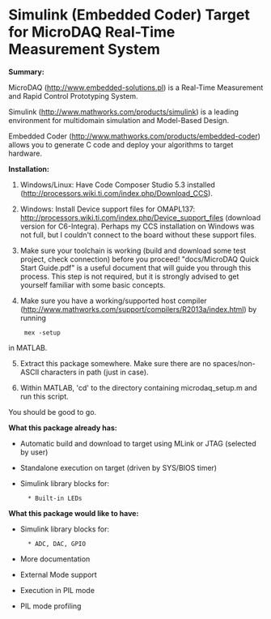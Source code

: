 Simulink (Embedded Coder) Target for MicroDAQ Real-Time Measurement System
=============

**Summary:**

MicroDAQ (http://www.embedded-solutions.pl) is a Real-Time Measurement
and Rapid Control Prototyping System.

Simulink (http://www.mathworks.com/products/simulink) is a leading environment
for multidomain simulation and Model-Based Design.

Embedded Coder (http://www.mathworks.com/products/embedded-coder) allows you to
generate C code and deploy your algorithms to target hardware.

**Installation:**

1) Windows/Linux: Have Code Composer Studio 5.3 installed (http://processors.wiki.ti.com/index.php/Download_CCS).

2) Windows: Install Device support files for OMAPL137:
http://processors.wiki.ti.com/index.php/Device_support_files (download version for C6-Integra).
Perhaps my CCS installation on Windows was not full, but I couldn't connect to the board without these support files.

3) Make sure your toolchain is working (build and download some test project, check connection)
before you proceed! "docs/MicroDAQ Quick Start Guide.pdf" is a useful document that will guide you through this process.
This step is not required, but it is strongly advised to get yourself familiar with some basic concepts.

4) Make sure you have a working/supported host compiler (http://www.mathworks.com/support/compilers/R2013a/index.html) by running
        
        mex -setup
in MATLAB.

5) Extract this package somewhere. Make sure there are no spaces/non-ASCII characters in path (just in case).

6) Within MATLAB, 'cd' to the directory containing microdaq_setup.m and run this script.

You should be good to go.

**What this package already has:**

- Automatic build and download to target using MLink or JTAG (selected by user)
- Standalone execution on target (driven by SYS/BIOS timer)
- Simulink library blocks for:
        
        * Built-in LEDs

**What this package would like to have:**

- Simulink library blocks for:

        * ADC, DAC, GPIO
- More documentation
- External Mode support
- Execution in PIL mode
- PIL mode profiling
